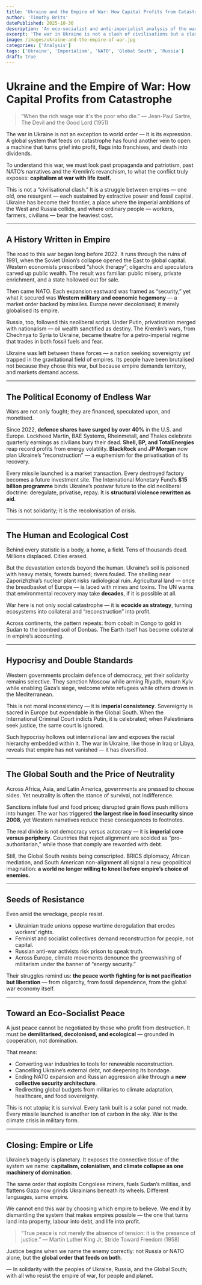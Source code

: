 ```yaml
---
title: 'Ukraine and the Empire of War: How Capital Profits from Catastrophe'
author: 'Timothy Brits'
datePublished: 2025-10-30
description: 'An eco-socialist and anti-imperialist analysis of the war in Ukraine as a symptom of global militarised capitalism — exposing how both NATO expansion and Russian imperialism feed a planetary war economy.'
excerpt: 'The war in Ukraine is not a clash of civilisations but a clash of empires. Beneath the flags and rhetoric lies a global system that turns human suffering into profit — from weapons to energy to debt.'
image: /images/ukraine-and-the-empire-of-war.jpg
categories: ['Analysis']
tags: ['Ukraine', 'Imperialism', 'NATO', 'Global South', 'Russia']
draft: true
---
```


# Ukraine and the Empire of War: How Capital Profits from Catastrophe

> “When the rich wage war it's the poor who die.”
> — Jean-Paul Sartre, The Devil and the Good Lord (1951)

The war in Ukraine is not an exception to world order — it is its expression.
A global system that feeds on catastrophe has found another vein to open: a machine that turns grief into profit, flags into franchises, and death into dividends.

To understand this war, we must look past propaganda and patriotism, past NATO’s narratives and the Kremlin’s revanchism, to what the conflict truly exposes: **capitalism at war with life itself.**

This is not a “civilisational clash.” It is a struggle between empires — one old, one resurgent — each sustained by extractive power and fossil capital. Ukraine has become their frontier, a place where the imperial ambitions of the West and Russia collide, and where ordinary people — workers, farmers, civilians — bear the heaviest cost.

---

## A History Written in Empire

The road to this war began long before 2022.
It runs through the ruins of 1991, when the Soviet Union’s collapse opened the East to global capital. Western economists prescribed “shock therapy”; oligarchs and speculators carved up public wealth. The result was familiar: public misery, private enrichment, and a state hollowed out for sale.

Then came NATO. Each expansion eastward was framed as “security,” yet what it secured was **Western military and economic hegemony** — a market order backed by missiles. Europe never decolonised; it merely globalised its empire.

Russia, too, followed this neoliberal script. Under Putin, privatisation merged with nationalism — oil wealth sanctified as destiny. The Kremlin’s wars, from Chechnya to Syria to Ukraine, became theatre for a petro-imperial regime that trades in both fossil fuels and fear.

Ukraine was left between these forces — a nation seeking sovereignty yet trapped in the gravitational field of empires. Its people have been brutalised not because they chose this war, but because empire demands territory, and markets demand access.

---

## The Political Economy of Endless War

Wars are not only fought; they are financed, speculated upon, and monetised.

Since 2022, **defence shares have surged by over 40%** in the U.S. and Europe.
Lockheed Martin, BAE Systems, Rheinmetall, and Thales celebrate quarterly earnings as civilians bury their dead.
**Shell, BP, and TotalEnergies** reap record profits from energy volatility. **BlackRock** and **JP Morgan** now plan Ukraine’s “reconstruction” — a euphemism for the privatisation of its recovery.

Every missile launched is a market transaction. Every destroyed factory becomes a future investment site.
The International Monetary Fund’s **$15 billion programme** binds Ukraine’s postwar future to the old neoliberal doctrine: deregulate, privatise, repay. It is **structural violence rewritten as aid**.

This is not solidarity; it is the recolonisation of crisis.

---

## The Human and Ecological Cost

Behind every statistic is a body, a home, a field.
Tens of thousands dead. Millions displaced. Cities erased.

But the devastation extends beyond the human.
Ukraine’s soil is poisoned with heavy metals; forests burned; rivers fouled.
The shelling near Zaporizhzhia’s nuclear plant risks radiological ruin.
Agricultural land — once the breadbasket of Europe — is laced with mines and toxins.
The UN warns that environmental recovery may take **decades**, if it is possible at all.

War here is not only social catastrophe — it is **ecocide as strategy**, turning ecosystems into collateral and “reconstruction” into profit.

Across continents, the pattern repeats: from cobalt in Congo to gold in Sudan to the bombed soil of Donbas. The Earth itself has become collateral in empire’s accounting.

---

## Hypocrisy and Double Standards

Western governments proclaim defence of democracy, yet their solidarity remains selective.
They sanction Moscow while arming Riyadh, mourn Kyiv while enabling Gaza’s siege, welcome white refugees while others drown in the Mediterranean.

This is not moral inconsistency — it is **imperial consistency**.
Sovereignty is sacred in Europe but expendable in the Global South.
When the International Criminal Court indicts Putin, it is celebrated; when Palestinians seek justice, the same court is ignored.

Such hypocrisy hollows out international law and exposes the racial hierarchy embedded within it. The war in Ukraine, like those in Iraq or Libya, reveals that empire has not vanished — it has diversified.

---

## The Global South and the Price of Neutrality

Across Africa, Asia, and Latin America, governments are pressed to choose sides. Yet neutrality is often the stance of survival, not indifference.

Sanctions inflate fuel and food prices; disrupted grain flows push millions into hunger. The war has triggered **the largest rise in food insecurity since 2008**, yet Western narratives reduce these consequences to footnotes.

The real divide is not democracy versus autocracy — it is **imperial core versus periphery**.
Countries that reject alignment are scolded as “pro-authoritarian,” while those that comply are rewarded with debt.

Still, the Global South resists being conscripted. BRICS diplomacy, African mediation, and South American non-alignment all signal a new geopolitical imagination: **a world no longer willing to kneel before empire’s choice of enemies.**

---

## Seeds of Resistance

Even amid the wreckage, people resist.

- Ukrainian trade unions oppose wartime deregulation that erodes workers’ rights.
- Feminist and socialist collectives demand reconstruction for people, not capital.
- Russian anti-war activists risk prison to speak truth.
- Across Europe, climate movements denounce the greenwashing of militarism under the banner of “energy security.”

Their struggles remind us: **the peace worth fighting for is not pacification but liberation** — from oligarchy, from fossil dependence, from the global war economy itself.

---

## Toward an Eco-Socialist Peace

A just peace cannot be negotiated by those who profit from destruction.
It must be **demilitarised, decolonised, and ecological** — grounded in cooperation, not domination.

That means:

- Converting war industries to tools for renewable reconstruction.
- Cancelling Ukraine’s external debt, not deepening its bondage.
- Ending NATO expansion and Russian aggression alike through a **new collective security architecture**.
- Redirecting global budgets from militaries to climate adaptation, healthcare, and food sovereignty.

This is not utopia; it is survival.
Every tank built is a solar panel not made. Every missile launched is another ton of carbon in the sky.
War is the climate crisis in military form.

---

## Closing: Empire or Life

Ukraine’s tragedy is planetary. It exposes the connective tissue of the system we name: **capitalism, colonialism, and climate collapse as one machinery of domination**.

The same order that exploits Congolese miners, fuels Sudan’s militias, and flattens Gaza now grinds Ukrainians beneath its wheels. Different languages, same empire.

We cannot end this war by choosing which empire to believe.
We end it by dismantling the system that makes empires possible — the one that turns land into property, labour into debt, and life into profit.

> “True peace is not merely the absence of tension: it is the presence of justice.”
> — Martin Luther King Jr, Stride Toward Freedom (1958)

Justice begins when we name the enemy correctly: not Russia or NATO alone, but the **global order that feeds on both**.

— In solidarity with the peoples of Ukraine, Russia, and the Global South; with all who resist the empire of war, for people and planet.
